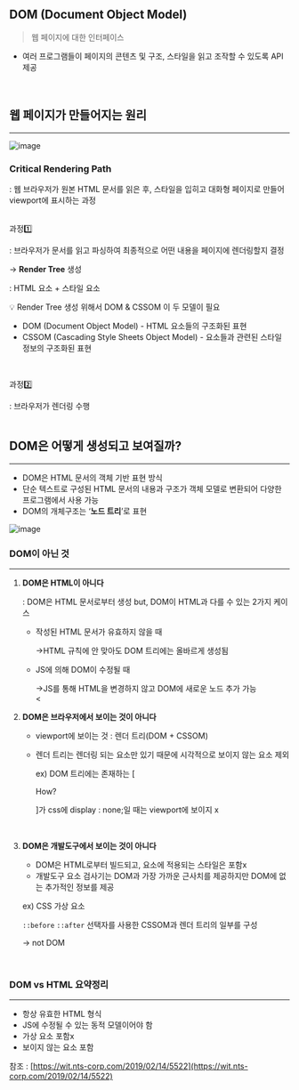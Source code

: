## DOM (Document Object Model)

> 웹 페이지에 대한 인터페이스
> 
- 여러 프로그램들이 페이지의 콘텐츠 및 구조, 스타일을 읽고 조작할 수 있도록 API 제공
<br/>

## 웹 페이지가 만들어지는 원리
---

![image](https://user-images.githubusercontent.com/82459123/152915043-dabb52e2-d768-45cc-8399-0b3a17be3991.png)


### **Critical Rendering Path**

: 웹 브라우저가 원본 HTML 문서를 읽은 후, 스타일을 입히고 대화형 페이지로 만들어 viewport에 표시하는 과정  
<br/>

과정1️⃣

: 브라우저가 문서를 읽고 파싱하여 최종적으로 어떤 내용을 페이지에 렌더링할지 결정

→ **Render Tree** 생성

: HTML 요소 + 스타일 요소

<aside>
💡 Render Tree 생성 위해서 DOM & CSSOM 이 두 모델이 필요

</aside>

- DOM (Document Object Model) - HTML 요소들의 구조화된 표현
- CSSOM (Cascading Style Sheets Object Model) - 요소들과 관련된 스타일 정보의 구조화된 표현  
<br/>

과정2️⃣

: 브라우저가 렌더링 수행  
<br/>

## DOM은 어떻게 생성되고 보여질까?
---

- DOM은 HTML 문서의 객체 기반 표현 방식
- 단순 텍스트로 구성된 HTML 문서의 내용과 구조가 객체 모델로 변환되어 다양한 프로그램에서 사용 가능
- DOM의 개체구조는 ‘**노드 트리**’로 표현

![image](https://user-images.githubusercontent.com/82459123/152915137-1852af06-5a73-463a-a9d0-d29231b7970d.png)


### DOM이 아닌 것

---

1. **DOM은 HTML이 아니다**
    
    : DOM은 HTML 문서로부터 생성 but, DOM이 HTML과 다를 수 있는 2가지 케이스
    
    - 작성된 HTML 문서가 유효하지 않을 때
        
        →HTML 규칙에 안 맞아도 DOM 트리에는 올바르게 생성됨
        
    - JS에 의해 DOM이 수정될 때
        
        →JS를 통해 HTML을 변경하지 않고 DOM에 새로운 노드 추가 가능  
<
        
2. **DOM은 브라우저에서 보이는 것이 아니다**
    - viewport에 보이는 것 : 렌더 트리(DOM + CSSOM)
    - 렌더 트리는 렌더링 되는 요소만 있기 때문에 시각적으로 보이지 않는 요소 제외
        
        ex) DOM 트리에는 존재하는 [<p>How?</p>]가 css에 display : none;일 때는 viewport에 보이지 x  
<br/>

3. **DOM은 개발도구에서 보이는 것이 아니다**
    - DOM은 HTML로부터 빌드되고, 요소에 적용되는 스타일은 포함x
    - 개발도구 요소 검사기는 DOM과 가장 가까운 근사치를 제공하지만 DOM에 없는 추가적인 정보를 제공
    
    ex) CSS 가상 요소
    
    `::before` `::after` 선택자를 사용한 CSSOM과 렌더 트리의 일부를 구성
    
    → not DOM  
<br/>
    

### DOM vs HTML 요약정리
---

- 항상 유효한 HTML 형식
- JS에 수정될 수 있는 동적 모델이어야 함
- 가상 요소 포함x
- 보이지 않는 요소 포함

참조 :  [https://wit.nts-corp.com/2019/02/14/5522](https://wit.nts-corp.com/2019/02/14/5522)
